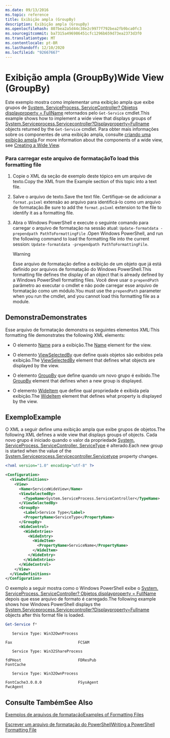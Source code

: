 ```yaml
---
ms.date: 09/13/2016
ms.topic: reference
title: Exibição ampla (GroupBy)
description: Exibição ampla (GroupBy)
ms.openlocfilehash: 807bea2a5d44c38e2c9977f792bea2fb9bca0fc3
ms.sourcegitcommit: ba7315a496986451cfc1296b659d73ea2373d3f0
ms.translationtype: MT
ms.contentlocale: pt-BR
ms.lasthandoff: 12/10/2020
ms.locfileid: "92667667"
---
```

# <a name="wide-view-groupby"></a><span data-ttu-id="98507-103">Exibição ampla (GroupBy)</span><span class="sxs-lookup"><span data-stu-id="98507-103">Wide View (GroupBy)</span></span>

<span data-ttu-id="98507-104">Este exemplo mostra como implementar uma exibição ampla que exibe grupos de [System. ServiceProcess. ServiceController? Objetos displayproperty = FullName](/dotnet/api/System.ServiceProcess.ServiceController) retornados pelo `Get-Service` cmdlet.</span><span class="sxs-lookup"><span data-stu-id="98507-104">This example shows how to implement a wide view that displays groups of [System.Serviceprocess.Servicecontroller?Displayproperty=Fullname](/dotnet/api/System.ServiceProcess.ServiceController) objects returned by the `Get-Service` cmdlet.</span></span> <span data-ttu-id="98507-105">Para obter mais informações sobre os componentes de uma exibição ampla, consulte [criando uma exibição ampla](./creating-a-wide-view.md).</span><span class="sxs-lookup"><span data-stu-id="98507-105">For more information about the components of a wide view, see [Creating a Wide View](./creating-a-wide-view.md).</span></span>

### <a name="to-load-this-formatting-file"></a><span data-ttu-id="98507-106">Para carregar este arquivo de formatação</span><span class="sxs-lookup"><span data-stu-id="98507-106">To load this formatting file</span></span>

1. <span data-ttu-id="98507-107">Copie o XML da seção de exemplo deste tópico em um arquivo de texto.</span><span class="sxs-lookup"><span data-stu-id="98507-107">Copy the XML from the Example section of this topic into a text file.</span></span>

2. <span data-ttu-id="98507-108">Salve o arquivo de texto.</span><span class="sxs-lookup"><span data-stu-id="98507-108">Save the text file.</span></span> <span data-ttu-id="98507-109">Certifique-se de adicionar a `format.ps1xml` extensão ao arquivo para identificá-lo como um arquivo de formatação.</span><span class="sxs-lookup"><span data-stu-id="98507-109">Be sure to add the `format.ps1xml` extension to the file to identify it as a formatting file.</span></span>

3. <span data-ttu-id="98507-110">Abra o Windows PowerShell e execute o seguinte comando para carregar o arquivo de formatação na sessão atual: `Update-formatdata -prependpath PathToFormattingFile` .</span><span class="sxs-lookup"><span data-stu-id="98507-110">Open Windows PowerShell, and run the following command to load the formatting file into the current session: `Update-formatdata -prependpath PathToFormattingFile`.</span></span>

   > [!WARNING]
   > <span data-ttu-id="98507-111">Esse arquivo de formatação define a exibição de um objeto que já está definido por arquivos de formatação do Windows PowerShell.</span><span class="sxs-lookup"><span data-stu-id="98507-111">This formatting file defines the display of an object that is already defined by a Windows PowerShell formatting files.</span></span> <span data-ttu-id="98507-112">Você deve usar o `prependPath` parâmetro ao executar o cmdlet e não pode carregar esse arquivo de formatação como um módulo.</span><span class="sxs-lookup"><span data-stu-id="98507-112">You must use the `prependPath` parameter when you run the cmdlet, and you cannot load this formatting file as a module.</span></span>

## <a name="demonstrates"></a><span data-ttu-id="98507-113">Demonstra</span><span class="sxs-lookup"><span data-stu-id="98507-113">Demonstrates</span></span>

<span data-ttu-id="98507-114">Esse arquivo de formatação demonstra os seguintes elementos XML:</span><span class="sxs-lookup"><span data-stu-id="98507-114">This formatting file demonstrates the following XML elements:</span></span>

- <span data-ttu-id="98507-115">O elemento [Name](./name-element-for-view-format.md) para a exibição.</span><span class="sxs-lookup"><span data-stu-id="98507-115">The [Name](./name-element-for-view-format.md) element for the view.</span></span>

- <span data-ttu-id="98507-116">O elemento [ViewSelectedBy](./viewselectedby-element-format.md) que define quais objetos são exibidos pela exibição.</span><span class="sxs-lookup"><span data-stu-id="98507-116">The [ViewSelectedBy](./viewselectedby-element-format.md) element that defines what objects are displayed by the view.</span></span>

- <span data-ttu-id="98507-117">O elemento [GroupBy](./groupby-element-for-view-format.md) que define quando um novo grupo é exibido.</span><span class="sxs-lookup"><span data-stu-id="98507-117">The [GroupBy](./groupby-element-for-view-format.md) element that defines when a new group is displayed.</span></span>

- <span data-ttu-id="98507-118">O elemento [WideItem](./wideitem-element-for-widecontrol-format.md) que define qual propriedade é exibida pela exibição.</span><span class="sxs-lookup"><span data-stu-id="98507-118">The [WideItem](./wideitem-element-for-widecontrol-format.md) element that defines what property is displayed by the view.</span></span>

## <a name="example"></a><span data-ttu-id="98507-119">Exemplo</span><span class="sxs-lookup"><span data-stu-id="98507-119">Example</span></span>

<span data-ttu-id="98507-120">O XML a seguir define uma exibição ampla que exibe grupos de objetos.</span><span class="sxs-lookup"><span data-stu-id="98507-120">The following XML defines a wide view that displays groups of objects.</span></span> <span data-ttu-id="98507-121">Cada novo grupo é iniciado quando o valor da propriedade [System. ServiceProcess. ServiceController. ServiceType](/dotnet/api/System.ServiceProcess.ServiceController.ServiceType) é alterado.</span><span class="sxs-lookup"><span data-stu-id="98507-121">Each new group is started when the value of the [System.Serviceprocess.Servicecontroller.Servicetype](/dotnet/api/System.ServiceProcess.ServiceController.ServiceType) property changes.</span></span>

```xml
<?xml version="1.0" encoding="utf-8" ?>

<Configuration>
  <ViewDefinitions>
    <View>
      <Name>ServiceWideView</Name>
      <ViewSelectedBy>
        <TypeName>System.ServiceProcess.ServiceController</TypeName>
      </ViewSelectedBy>
      <GroupBy>
        <Label>Service Type</Label>
        <PropertyName>ServiceType</PropertyName>
      </GroupBy>
      <WideControl>
        <WideEntries>
          <WideEntry>
            <WideItem>
              <PropertyName>ServiceName</PropertyName>
            </WideItem>
          </WideEntry>
        </WideEntries>
      </WideControl>
    </View>
  </ViewDefinitions>
</Configuration>
```

<span data-ttu-id="98507-122">O exemplo a seguir mostra como o Windows PowerShell exibe o [System. ServiceProcess. ServiceController? Objetos displayproperty = FullName](/dotnet/api/System.ServiceProcess.ServiceController) depois que esse arquivo de formato é carregado.</span><span class="sxs-lookup"><span data-stu-id="98507-122">The following example shows how Windows PowerShell displays the [System.Serviceprocess.Servicecontroller?Displayproperty=Fullname](/dotnet/api/System.ServiceProcess.ServiceController) objects after this format file is loaded.</span></span>

```powershell
Get-Service f*
```

```output
   Service Type: Win32OwnProcess

Fax                             FCSAM

   Service Type: Win32ShareProcess

fdPHost                         FDResPub
FontCache

   Service Type: Win32OwnProcess

FontCache3.0.0.0                FSysAgent
FwcAgent
```

## <a name="see-also"></a><span data-ttu-id="98507-123">Consulte Também</span><span class="sxs-lookup"><span data-stu-id="98507-123">See Also</span></span>

[<span data-ttu-id="98507-124">Exemplos de arquivos de formatação</span><span class="sxs-lookup"><span data-stu-id="98507-124">Examples of Formatting Files</span></span>](./examples-of-formatting-files.md)

[<span data-ttu-id="98507-125">Escrever um arquivo de formatação do PowerShell</span><span class="sxs-lookup"><span data-stu-id="98507-125">Writing a PowerShell Formatting File</span></span>](./writing-a-powershell-formatting-file.md)
